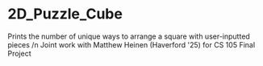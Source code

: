 # 2D_Puzzle_Cube
Prints the number of unique ways to arrange a square with user-inputted pieces /n
Joint work with Matthew Heinen (Haverford '25) for CS 105 Final Project
